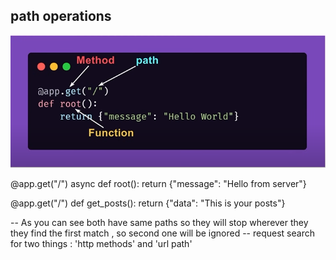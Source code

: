## path operations

![alt text](image-1.png)


@app.get("/")
async def root():
    return {"message": "Hello from server"}

@app.get("/")
def get_posts():
    return {"data": "This is your posts"}


-- As you can see both have same paths so they will stop wherever they
   they find the first match , so second one will be ignored
-- request search for two things : 'http methods' and 'url path'
